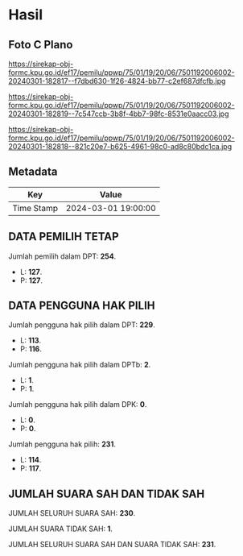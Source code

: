 # Hasil

## Foto C Plano

https://sirekap-obj-formc.kpu.go.id/ef17/pemilu/ppwp/75/01/19/20/06/7501192006002-20240301-182817--f7dbd630-1f26-4824-bb77-c2ef687dfcfb.jpg

https://sirekap-obj-formc.kpu.go.id/ef17/pemilu/ppwp/75/01/19/20/06/7501192006002-20240301-182819--7c547ccb-3b8f-4bb7-98fc-8531e0aacc03.jpg

https://sirekap-obj-formc.kpu.go.id/ef17/pemilu/ppwp/75/01/19/20/06/7501192006002-20240301-182818--821c20e7-b625-4961-98c0-ad8c80bdc1ca.jpg


## Metadata

| Key        | Value               |
| ---------- | ------------------- |
| Time Stamp | 2024-03-01 19:00:00 |


## DATA PEMILIH TETAP

Jumlah pemilih dalam DPT: **254**.
 * L: **127**.
 * P: **127**.

## DATA PENGGUNA HAK PILIH

Jumlah pengguna hak pilih dalam DPT: **229**.
 * L: **113**.
 * P: **116**.

Jumlah pengguna hak pilih dalam DPTb: **2**.
 * L: **1**.
 * P: **1**.

Jumlah pengguna hak pilih dalam DPK: **0**.
 * L: **0**.
 * P: **0**.

Jumlah pengguna hak pilih: **231**.
 * L: **114**.
 * P: **117**.

## JUMLAH SUARA SAH DAN TIDAK SAH

JUMLAH SELURUH SUARA SAH: **230**.

JUMLAH SUARA TIDAK SAH: **1**.

JUMLAH SELURUH SUARA SAH DAN SUARA TIDAK SAH: **231**.


